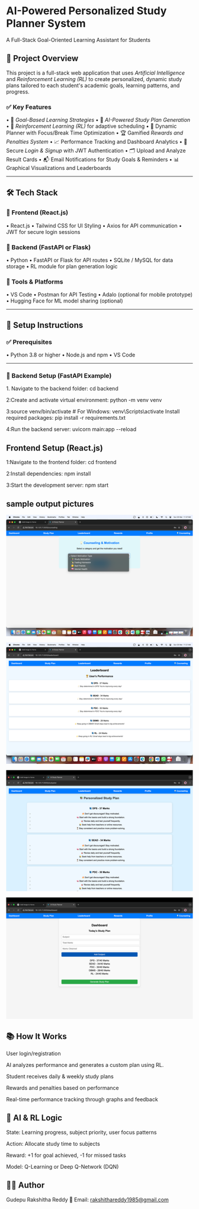 # AI-Powered Personalized Study Planner System  
A Full-Stack Goal-Oriented Learning Assistant for Students

## 📌 Project Overview
This project is a full-stack web application that uses *Artificial Intelligence* and *Reinforcement Learning (RL)* to create personalized, dynamic study plans tailored to each student's academic goals, learning patterns, and progress.

### ✅ Key Features
•⁠  ⁠🎯 *Goal-Based Learning Strategies*
•⁠  ⁠🤖 *AI-Powered Study Plan Generation*
•⁠  ⁠🧠 *Reinforcement Learning (RL)* for adaptive scheduling
•⁠  ⁠📅 Dynamic Planner with Focus/Break Time Optimization
•⁠  ⁠🏆 Gamified *Rewards and Penalties System*
•⁠  ⁠📈 Performance Tracking and Dashboard Analytics
•⁠  ⁠🔐 Secure *Login & Signup* with JWT Authentication
•⁠  ⁠🗂️ Upload and Analyze Result Cards
•⁠  ⁠📬 Email Notifications for Study Goals & Reminders
•⁠  ⁠📊 Graphical Visualizations and Leaderboards

---

## 🛠️ Tech Stack

### 🔹 Frontend (React.js)
•⁠  ⁠React.js
•⁠  ⁠Tailwind CSS for UI Styling
•⁠  ⁠Axios for API communication
•⁠  ⁠JWT for secure login sessions

### 🔹 Backend (FastAPI or Flask)
•⁠  ⁠Python
•⁠  ⁠FastAPI or Flask for API routes
•⁠  ⁠SQLite / MySQL for data storage
•⁠  ⁠RL module for plan generation logic

### 🔹 Tools & Platforms
•⁠  ⁠VS Code
•⁠  ⁠Postman for API Testing
•⁠  ⁠Adalo (optional for mobile prototype)
•⁠  ⁠Hugging Face for ML model sharing (optional)

---

## 🚀 Setup Instructions

### ✅ Prerequisites
•⁠  ⁠Python 3.8 or higher
•⁠  ⁠Node.js and npm
•⁠  ⁠VS Code

---

### 🔧 Backend Setup (FastAPI Example)

1.⁠ ⁠Navigate to the backend folder:
cd backend

2:Create and activate virtual environment:
python -m venv venv

3:source venv/bin/activate  # For Windows: venv\Scripts\activate
Install required packages:
pip install -r requirements.txt

4:Run the backend server:
uvicorn main:app --reload

## Frontend Setup (React.js)
1:Navigate to the frontend folder:
cd frontend

2:Install dependencies:
npm install

3:Start the development server:
npm start


## sample output pictures
![image](https://github.com/GudepuRakshitha/An-AI-Powered-Personalized-Study-Planner-System-with-Goal-Based-Learning-/blob/55fa70cc77a03328a63283eedd69e9242a8c03bf/studyplanner4.png)

![image](https://github.com/GudepuRakshitha/An-AI-Powered-Personalized-Study-Planner-System-with-Goal-Based-Learning-/blob/55fa70cc77a03328a63283eedd69e9242a8c03bf/studyplanner3.png)

![image](https://github.com/GudepuRakshitha/An-AI-Powered-Personalized-Study-Planner-System-with-Goal-Based-Learning-/blob/55fa70cc77a03328a63283eedd69e9242a8c03bf/studyplanner2.png)

![image](https://github.com/GudepuRakshitha/An-AI-Powered-Personalized-Study-Planner-System-with-Goal-Based-Learning-/blob/55fa70cc77a03328a63283eedd69e9242a8c03bf/studyplanner1.png)

## 📚 How It Works
User login/registration

AI analyzes performance and generates a custom plan using RL.

Student receives daily & weekly study plans

Rewards and penalties based on performance

Real-time performance tracking through graphs and feedback

## 🧠 AI & RL Logic
State: Learning progress, subject priority, user focus patterns

Action: Allocate study time to subjects

Reward: +1 for goal achieved, -1 for missed tasks

Model: Q-Learning or Deep Q-Network (DQN)


## 👩‍💻 Author
Gudepu Rakshitha Reddy
📧 Email: rakshithareddy1985@gmail.com
